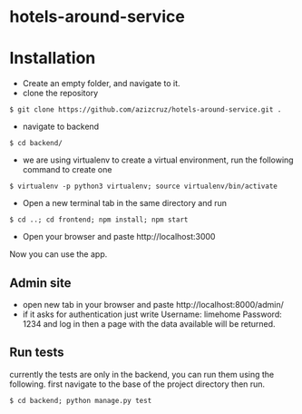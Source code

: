 # hotels-around-service

# Installation
* Create an empty folder, and navigate to it.
* clone the repository

```shell
$ git clone https://github.com/azizcruz/hotels-around-service.git .

```

* navigate to backend
```shell
$ cd backend/
```

* we are using virtualenv to create a virtual environment, run the following command to create one
```shell
$ virtualenv -p python3 virtualenv; source virtualenv/bin/activate
```

* Open a new terminal tab in the same directory and run
```shell
$ cd ..; cd frontend; npm install; npm start
```

* Open your browser and paste http://localhost:3000

Now you can use the app.

## Admin site

* open new tab in your browser and paste http://localhost:8000/admin/
* if it asks for authentication just write
Username: limehome
Password: 1234
and log in then a page with the data available will be returned.

## Run tests
currently the tests are only in the backend, you can run them using the following.
first navigate to the base of the project directory then run.
```shell
$ cd backend; python manage.py test
```
